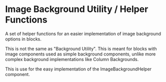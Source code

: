# Image Background Utility / Helper Functions

A set of helper functions for an easier implementation of image background options in blocks.

This is not the same as "Background Utility". This is meant for blocks with image components used as simple background components, unlike more complex background implementations like Column Backgrounds.

This is use for the easy implementation of the ImageBackgroundHelper component.
